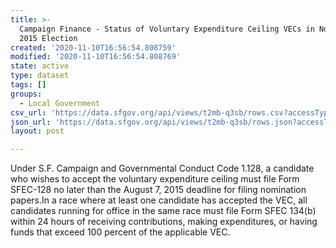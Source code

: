 ```yaml
---
title: >-
  Campaign Finance - Status of Voluntary Expenditure Ceiling VECs in November 3,
  2015 Election
created: '2020-11-10T16:56:54.808759'
modified: '2020-11-10T16:56:54.808769'
state: active
type: dataset
tags: []
groups:
  - Local Government
csv_url: 'https://data.sfgov.org/api/views/t2mb-q3sb/rows.csv?accessType=DOWNLOAD'
json_url: 'https://data.sfgov.org/api/views/t2mb-q3sb/rows.json?accessType=DOWNLOAD'
layout: post

---
```

Under S.F. Campaign and Governmental Conduct Code 1.128, a candidate who wishes to accept the voluntary expenditure ceiling must file Form SFEC-128 no later than the August 7, 2015 deadline for filing nomination papers.In a race where at least one candidate has accepted the VEC, all candidates running for office in the same race must file Form SFEC 134(b) within 24 hours of receiving contributions, making expenditures, or having funds that exceed 100 percent of the applicable VEC.
